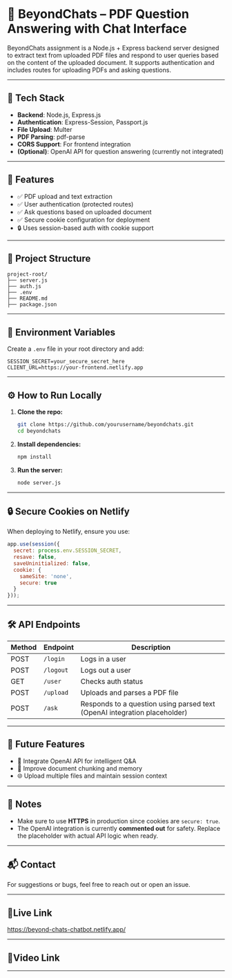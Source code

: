 
# 📄 BeyondChats – PDF Question Answering with Chat Interface

BeyondChats assignment is a Node.js + Express backend server designed to extract text from uploaded PDF files and respond to user queries based on the content of the uploaded document. It supports authentication and includes routes for uploading PDFs and asking questions.

---

## 🔧 Tech Stack

- **Backend**: Node.js, Express.js
- **Authentication**: Express-Session, Passport.js
- **File Upload**: Multer
- **PDF Parsing**: pdf-parse
- **CORS Support**: For frontend integration
- **(Optional)**: OpenAI API for question answering (currently not integrated)

---

## 🚀 Features

- ✅ PDF upload and text extraction
- ✅ User authentication (protected routes)
- ✅ Ask questions based on uploaded document
- ✅ Secure cookie configuration for deployment
- 🔒 Uses session-based auth with cookie support

---

## 📁 Project Structure

```
project-root/
├── server.js
├── auth.js
├── .env
├── README.md
├── package.json
```

---

## 🔐 Environment Variables

Create a `.env` file in your root directory and add:

```env
SESSION_SECRET=your_secure_secret_here
CLIENT_URL=https://your-frontend.netlify.app
```

---

## ⚙️ How to Run Locally

1. **Clone the repo:**
   ```bash
   git clone https://github.com/yourusername/beyondchats.git
   cd beyondchats
   ```

2. **Install dependencies:**
   ```bash
   npm install
   ```

3. **Run the server:**
   ```bash
   node server.js
   ```

---

## 🔒 Secure Cookies on Netlify

When deploying to Netlify, ensure you use:

```js
app.use(session({
  secret: process.env.SESSION_SECRET,
  resave: false,
  saveUninitialized: false,
  cookie: {
    sameSite: 'none',
    secure: true
  }
}));
```

---

## 🛠 API Endpoints

| Method | Endpoint      | Description                     |
|--------|---------------|---------------------------------|
| POST   | `/login`      | Logs in a user                  |
| POST   | `/logout`     | Logs out a user                 |
| GET    | `/user`       | Checks auth status              |
| POST   | `/upload`     | Uploads and parses a PDF file   |
| POST   | `/ask`        | Responds to a question using parsed text (OpenAI integration placeholder) |

---

## 🤖 Future Features

- 🔄 Integrate OpenAI API for intelligent Q&A
- 🧠 Improve document chunking and memory
- 🌐 Upload multiple files and maintain session context

---

## 📢 Notes

- Make sure to use **HTTPS** in production since cookies are `secure: true`.
- The OpenAI integration is currently **commented out** for safety. Replace the placeholder with actual API logic when ready.

---

## 📬 Contact

For suggestions or bugs, feel free to reach out or open an issue.

---

## 📝Live Link

https://beyond-chats-chatbot.netlify.app/

---

## 📝Video Link

---

